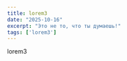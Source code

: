 ```yaml
---
title: lorem3
date: "2025-10-16"
excerpt: "Это не то, что ты думаешь!"
tags: ['lorem3']
---
```


lorem3
